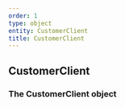 ```yaml
---
order: 1
type: object
entity: CustomerClient
title: CustomerClient
---
```


## CustomerClient

### The CustomerClient object
